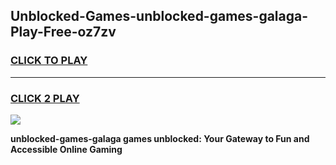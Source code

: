 
## Unblocked-Games-unblocked-games-galaga-Play-Free-oz7zv
<h3>
<a href="https://premium76.site?title=unblocked-games-galaga&ref=19M">CLICK TO PLAY</a></h3>
<hr>

<h3>
<a href="https://premium76.site?title=unblocked-games-galaga&ref=19M">CLICK 2 PLAY</a>
  
</h3>

<a href="https://premium76.site?title=unblocked-games-galaga&ref=19M"><img src="https://clearcache.store/games.png"></a>


**unblocked-games-galaga games unblocked: Your Gateway to Fun and Accessible Online Gaming**

